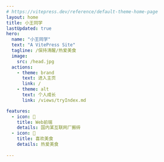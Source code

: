 ```yaml
---
# https://vitepress.dev/reference/default-theme-home-page
layout: home 
title: 小王同学 
lastUpdated: true
hero:
  name: "小王同学"
  text: "A VitePress Site"
  tagline: /保持清醒/热爱美食
  image:
    src: /head.jpg
  actions:
    - theme: brand
      text: 进入主页
      link: /
    - theme: alt
      text: 个人成长
      link: /views/tryIndex.md

features:
  - icon: 🤹 
    title: Web前端
    details: 国内某互联网厂搬砖
  - icon: 🍟
    title: 喜欢美食
    details: 热爱美食
  
---
```



